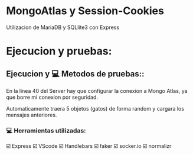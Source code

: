 # MongoAtlas y Session-Cookies
Utilizacion de MariaDB y SQLlite3 con Express


# Ejecucion y pruebas:

## Ejecucion y 💻 Metodos de pruebas::
En la linea 40 del Server hay que configurar la conexion a Mongo Atlas, ya que borre mi conexion por seguridad.

Automaticamente traera 5 objetos (gatos) de forma random y cargara los mensajes anteriores.


### :computer: Herramientas utilizadas:
:ballot_box_with_check: Express
:ballot_box_with_check: VScode
:ballot_box_with_check: Handlebars
:ballot_box_with_check: faker
:ballot_box_with_check: socker.io
:ballot_box_with_check: normalizr
